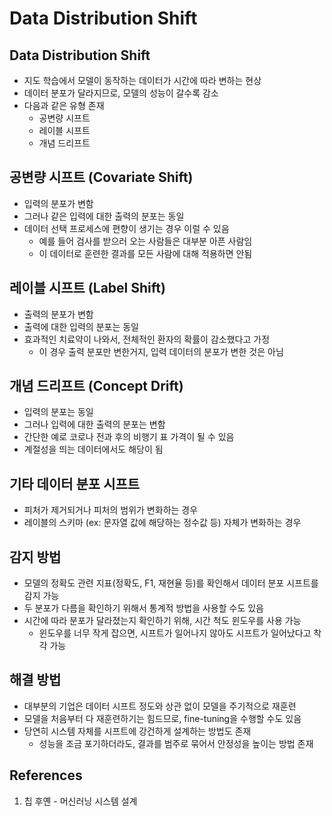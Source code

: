 # Data Distribution Shift

## Data Distribution Shift

- 지도 학습에서 모델이 동작하는 데이터가 시간에 따라 변하는 현상
- 데이터 분포가 달라지므로, 모델의 성능이 갈수록 감소
- 다음과 같은 유형 존재
  - 공변량 시프트
  - 레이블 시프트
  - 개념 드리프트

## 공변량 시프트 (Covariate Shift)

- 입력의 분포가 변함
- 그러나 같은 입력에 대한 출력의 분포는 동일
- 데이터 선택 프로세스에 편향이 생기는 경우 이럴 수 있음
  - 예를 들어 검사를 받으러 오는 사람들은 대부분 아픈 사람임
  - 이 데이터로 훈련한 결과를 모든 사람에 대해 적용하면 안됨

## 레이블 시프트 (Label Shift)

- 출력의 분포가 변함
- 출력에 대한 입력의 분포는 동일
- 효과적인 치료약이 나와서, 전체적인 환자의 확률이 감소했다고 가정
  - 이 경우 출력 분포만 변한거지, 입력 데이터의 분포가 변한 것은 아님

## 개념 드리프트 (Concept Drift)

- 입력의 분포는 동일
- 그러나 입력에 대한 출력의 분포는 변함
- 간단한 예로 코로나 전과 후의 비행기 표 가격이 될 수 있음
- 계절성을 띄는 데이터에서도 해당이 됨

## 기타 데이터 분포 시프트

- 피처가 제거되거나 피처의 범위가 변화하는 경우
- 레이블의 스키마 (ex: 문자열 값에 해당하는 정수값 등) 자체가 변화하는 경우

## 감지 방법

- 모델의 정확도 관련 지표(정확도, F1, 재현율 등)를 확인해서 데이터 분포 시프트를 감지 가능
- 두 분포가 다름을 확인하기 위해서 통계적 방법을 사용할 수도 있음
- 시간에 따라 분포가 달라졌는지 확인하기 위해, 시간 척도 윈도우를 사용 가능
  - 윈도우를 너무 작게 잡으면, 시프트가 일어나지 않아도 시프트가 일어났다고 착각 가능

## 해결 방법

- 대부분의 기업은 데이터 시프트 정도와 상관 없이 모델을 주기적으로 재훈련
- 모델을 처음부터 다 재훈련하기는 힘드므로, fine-tuning을 수행할 수도 있음
- 당연히 시스템 자체를 시프트에 강건하게 설계하는 방법도 존재
  - 성능을 조금 포기하더라도, 결과를 범주로 묶어서 안정성을 높이는 방법 존재

## References

1. 칩 후옌 - 머신러닝 시스템 설계
